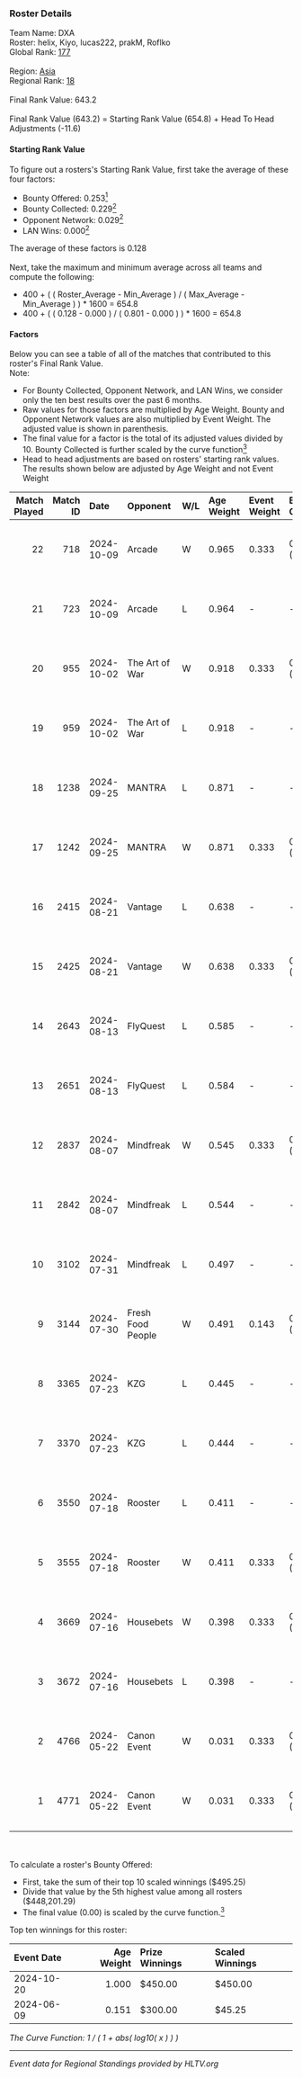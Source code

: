 ### Roster Details<br />
Team Name: DXA<br />
Roster: helix, Kiyo, lucas222, prakM, Roflko<br />
Global Rank: [177](../../standings_global_2024_11_13.md)<br />
<br />
Region: [Asia]( ../../standings_asia_2024_11_13.md)<br />
Regional Rank: [18]( ../../standings_asia_2024_11_13.md)<br />
<br />
Final Rank Value:  643.2<br />
<br />
Final Rank Value (643.2) = Starting Rank Value (654.8) + Head To Head Adjustments (-11.6)<br />

#### Starting Rank Value<br />
To figure out a rosters's Starting Rank Value, first take the average of these four factors:<br />
- Bounty Offered: 0.253[<sup>1</sup>](#table2)
- Bounty Collected: 0.229[<sup>2</sup>](#table1)
- Opponent Network: 0.029[<sup>2</sup>](#table1)
- LAN Wins: 0.000[<sup>2</sup>](#table1)

The average of these factors is 0.128<br />
<br />
Next, take the maximum and minimum average across all teams and compute the following:<br />
- 400 + ( ( Roster_Average - Min_Average ) / ( Max_Average - Min_Average ) ) * 1600 = 654.8
- 400 + ( ( 0.128 - 0.000 ) / ( 0.801 - 0.000 ) ) * 1600 = 654.8


#### Factors<br />
Below you can see a table of all of the matches that contributed to this roster's Final Rank Value.<br />
Note:<br />

- For Bounty Collected, Opponent Network, and LAN Wins, we consider only the ten best results over the past 6 months.
- Raw values for those factors are multiplied by Age Weight. Bounty and Opponent Network values are also multiplied by Event Weight. The adjusted value is shown in parenthesis.
- The final value for a factor is the total of its adjusted values divided by 10. Bounty Collected is further scaled by the curve function[<sup>3</sup>](#curveFunction)
- Head to head adjustments are based on rosters' starting rank values. The results shown below are adjusted by Age Weight and not Event Weight
<span id="table1"></span><br />


| Match Played | Match ID | Date       | Opponent          | W/L | Age Weight | Event Weight | Bounty Collected | Opponent Network | LAN Wins  | H2H Adj. | Roster                               |
| -: | -: | :- | :- | :- | :- | :- | :- | :- | :- | -: | :- |
|           22 |      718 | 2024-10-09 | Arcade            | W   | 0.965      | 0.333        | 0.001 (0.000)    | 0.163 (0.053)    | 0 (0.000) |    15.61 | helix, Kiyo, lucas222, prakM, Roflko |
|           21 |      723 | 2024-10-09 | Arcade            | L   | 0.964      | -            | -                | -                | -         |   -14.79 | helix, Kiyo, lucas222, prakM, Roflko |
|           20 |      955 | 2024-10-02 | The Art of War    | W   | 0.918      | 0.333        | 0.003 (0.001)    | 0.322 (0.099)    | 0 (0.000) |    17.53 | helix, Kiyo, lucas222, prakM, Roflko |
|           19 |      959 | 2024-10-02 | The Art of War    | L   | 0.918      | -            | -                | -                | -         |   -11.23 | helix, Kiyo, lucas222, prakM, Roflko |
|           18 |     1238 | 2024-09-25 | MANTRA            | L   | 0.871      | -            | -                | -                | -         |   -15.28 | helix, Kiyo, lucas222, prakM, Roflko |
|           17 |     1242 | 2024-09-25 | MANTRA            | W   | 0.871      | 0.333        | 0.001 (0.000)    | 0.087 (0.025)    | 0 (0.000) |    12.18 | helix, Kiyo, lucas222, prakM, Roflko |
|           16 |     2415 | 2024-08-21 | Vantage           | L   | 0.638      | -            | -                | -                | -         |   -13.43 | Kiyo, lucas222, prakM, Roflko, Zuko  |
|           15 |     2425 | 2024-08-21 | Vantage           | W   | 0.638      | 0.333        | 0.000 (0.000)    | 0.098 (0.021)    | 0 (0.000) |     6.67 | Kiyo, lucas222, prakM, Roflko, Zuko  |
|           14 |     2643 | 2024-08-13 | FlyQuest          | L   | 0.585      | -            | -                | -                | -         |    -0.34 | Kiyo, lucas222, prakM, Roflko, Zuko  |
|           13 |     2651 | 2024-08-13 | FlyQuest          | L   | 0.584      | -            | -                | -                | -         |    -0.34 | Kiyo, lucas222, prakM, Roflko, Zuko  |
|           12 |     2837 | 2024-08-07 | Mindfreak         | W   | 0.545      | 0.333        | 0.005 (0.001)    | 0.210 (0.038)    | 0 (0.000) |    10.65 | Kiyo, lucas222, prakM, Roflko, Zuko  |
|           11 |     2842 | 2024-08-07 | Mindfreak         | L   | 0.544      | -            | -                | -                | -         |    -6.59 | Kiyo, lucas222, prakM, Roflko, Zuko  |
|           10 |     3102 | 2024-07-31 | Mindfreak         | L   | 0.497      | -            | -                | -                | -         |    -6.29 | Kiyo, lucas222, prakM, Roflko, Zuko  |
|            9 |     3144 | 2024-07-30 | Fresh Food People | W   | 0.491      | 0.143        | 0.000 (0.000)    | 0.000 (0.000)    | 0 (0.000) |     3.10 | Kiyo, lucas222, prakM, Roflko, Zuko  |
|            8 |     3365 | 2024-07-23 | KZG               | L   | 0.445      | -            | -                | -                | -         |    -6.46 | Kiyo, lucas222, prakM, Roflko, Zuko  |
|            7 |     3370 | 2024-07-23 | KZG               | L   | 0.444      | -            | -                | -                | -         |    -6.72 | Kiyo, lucas222, prakM, Roflko, Zuko  |
|            6 |     3550 | 2024-07-18 | Rooster           | L   | 0.411      | -            | -                | -                | -         |    -5.32 | Kiyo, lucas222, rocky, Roflko, Zuko  |
|            5 |     3555 | 2024-07-18 | Rooster           | W   | 0.411      | 0.333        | 0.013 (0.002)    | 0.233 (0.032)    | 0 (0.000) |     7.81 | Kiyo, lucas222, rocky, Roflko, Zuko  |
|            4 |     3669 | 2024-07-16 | Housebets         | W   | 0.398      | 0.333        | 0.003 (0.000)    | 0.143 (0.019)    | 0 (0.000) |     6.86 | Kiyo, lucas222, prakM, Roflko, Zuko  |
|            3 |     3672 | 2024-07-16 | Housebets         | L   | 0.398      | -            | -                | -                | -         |    -5.78 | Kiyo, lucas222, prakM, Roflko, Zuko  |
|            2 |     4766 | 2024-05-22 | Canon Event       | W   | 0.031      | 0.333        | 0.000 (0.000)    | 0.000 (0.000)    | 0 (0.000) |     0.28 | cray, Kiyo, lucas222, rocky, Roflko  |
|            1 |     4771 | 2024-05-22 | Canon Event       | W   | 0.031      | 0.333        | 0.000 (0.000)    | 0.000 (0.000)    | 0 (0.000) |     0.28 | cray, Kiyo, lucas222, rocky, Roflko  |

<br />
<span id="table2"></span><br />
To calculate a roster's Bounty Offered:<br />

- First, take the sum of their top 10 scaled winnings ($495.25)
- Divide that value by the 5th highest value among all rosters ($448,201.29)
- The final value (0.00) is scaled by the curve function.[<sup>3</sup>](#curveFunction)

Top ten winnings for this roster:<br />

| Event Date | Age Weight | Prize Winnings | Scaled Winnings |
| :- | -: | :- | :- |
| 2024-10-20 |      1.000 | $450.00        | $450.00         |
| 2024-06-09 |      0.151 | $300.00        | $45.25          |


<span id="curveFunction"></span>_The Curve Function: 1 / ( 1 + abs( log10( x ) ) )_<br />

---
_Event data for Regional Standings provided by HLTV.org_<br />
